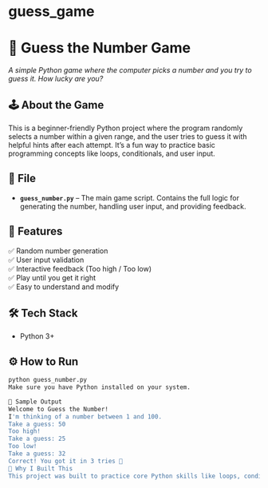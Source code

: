 # guess_game
# 🎯 Guess the Number Game  
*A simple Python game where the computer picks a number and you try to guess it. How lucky are you?*

## 🕹️ About the Game  
This is a beginner-friendly Python project where the program randomly selects a number within a given range, and the user tries to guess it with helpful hints after each attempt. It’s a fun way to practice basic programming concepts like loops, conditionals, and user input.

## 📁 File  
- **`guess_number.py`** – The main game script. Contains the full logic for generating the number, handling user input, and providing feedback.

## 🚀 Features  
✅ Random number generation  
✅ User input validation  
✅ Interactive feedback (Too high / Too low)  
✅ Play until you get it right  
✅ Easy to understand and modify

## 🛠️ Tech Stack  
- Python 3+

## ⚙️ How to Run

```bash
python guess_number.py
Make sure you have Python installed on your system.

👀 Sample Output
Welcome to Guess the Number!
I'm thinking of a number between 1 and 100.
Take a guess: 50
Too high!
Take a guess: 25
Too low!
Take a guess: 32
Correct! You got it in 3 tries 🎉
🌟 Why I Built This
This project was built to practice core Python skills like loops, conditionals, and user interaction. Plus, who doesn’t love a little guessing game fun?

